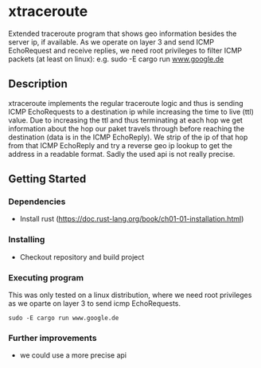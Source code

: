 # xtraceroute

Extended traceroute program that shows geo information besides the server ip, if available.
As we operate on layer 3 and send ICMP EchoRequest and receive replies, we need root privileges 
to filter ICMP packets (at least on linux): e.g. sudo -E cargo run www.google.de

## Description

xtraceroute implements the regular traceroute logic and thus is sending ICMP EchoRequests to a destination ip while increasing the time to live (ttl) value. Due to increasing the ttl and thus terminating at each hop we get information about the hop our paket travels through before reaching the destination (data is in the ICMP EchoReply). We strip of the ip of that hop from that ICMP EchoReply and try a reverse geo ip lookup to get the address in a readable format. Sadly the used api is not really precise.

## Getting Started

### Dependencies

* Install rust (https://doc.rust-lang.org/book/ch01-01-installation.html)

### Installing

* Checkout repository and build project

### Executing program

This was only tested on a linux distribution, where we need root privileges as we oparte on layer 3 to send icmp EchoRequests.

```
sudo -E cargo run www.google.de
```


### Further improvements
* we could use a more precise api
